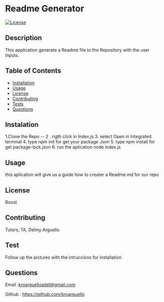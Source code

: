 # Readme Generator
[![License](https://img.shields.io/badge/License-Boost%201.0-lightblue.svg)](https://www.boost.org/LICENSE_1_0.txt)
  
## Description

This application generate a Readme file to the Repository with the user Inputs.


## Table of Contents
    
  * [Installation](#instalation)
  * [Usage](#usage)
  * [License](#license)
  * [Contributing](#contributing)
  * [Tests](#test)
  * [Questions](#questions)

## Instalation

1.Clone the Repo --  2 . rigth click in Index.js 3. select Open in Integrated terminal 4. type npm init for get your package Json  5. type npm install for get package-lock.json  6. run the aplication node index.js


## Usage

this aplication will give us a guide how to creater a Readme.md for our repo

## License

Boost
 



## Contributing

Tutors, TA, Delmy Arguello

## Test
Follow up the pictures with the intruccions for installation

## Questions

 Email :kroarguelloadel@gmail.com   
 
 Github : https://github.com/kroarguello


